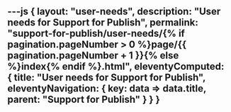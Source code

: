 ---js
{
  layout: "user-needs",
  description: "User needs for Support for Publish",
  permalink: "support-for-publish/user-needs/{% if pagination.pageNumber > 0 %}page/{{ pagination.pageNumber + 1 }}{% else %}index{% endif %}.html",
  eleventyComputed: {
    title: "User needs for Support for Publish",
    eleventyNavigation: {
      key: data => data.title,
      parent: "Support for Publish"
    }
  }
}
---
